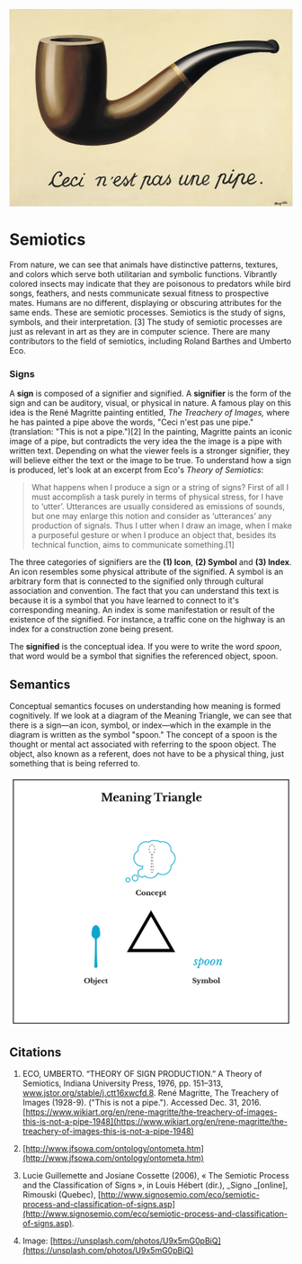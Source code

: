 ![Magritte's Treachery of Images](/assets/the-treachery-of-images-this-is-not-a-pipe-1948.jpg)

# Semiotics

From nature, we can see that animals have distinctive patterns, textures, and colors which serve both utilitarian and symbolic functions. Vibrantly colored insects may indicate that they are poisonous to predators while bird songs, feathers, and nests communicate sexual fitness to prospective mates. Humans are no different, displaying or obscuring attributes for the same ends. These are semiotic processes. Semiotics is the study of signs, symbols, and their interpretation. \[3\] The study of semiotic processes are just as relevant in art as they are in computer science. There are many contributors to the field of semiotics, including Roland Barthes and Umberto Eco.

### Signs

A **sign** is composed of a signifier and signified. A **signifier** is the form of the sign and can be auditory, visual, or physical in nature. A famous play on this idea is the René Magritte painting entitled, _The Treachery of Images,_ where he has painted a pipe above the words, "Ceci n'est pas une pipe." \(translation: "This is not a pipe."\)\[2\] In the painting, Magritte paints an iconic image of a pipe, but contradicts the very idea the the image is a pipe with written text. Depending on what the viewer feels is a stronger signifier, they will believe either the text or the image to be true. To understand how a sign is produced, let's look at an excerpt from Eco's _Theory of Semiotics_:

> What happens when I produce a sign or a string of signs? First of all I must accomplish a task purely in terms of physical stress, for I have to ‘utter’. Utterances are usually considered as emissions of sounds, but one may enlarge this notion and consider as ‘utterances’ any production of signals. Thus I utter when I draw an image, when I make a purposeful gesture or when I produce an object that, besides its technical function, aims to communicate something.\[1\]

The three categories of signifiers are the **\(1\) Icon**, **\(2\) Symbol** and **\(3\) Index**. An icon resembles some physical attribute of the signified. A symbol is an arbitrary form that is connected to the signified only through cultural association and convention. The fact that you can understand this text is because it is a symbol that you have learned to connect to it's corresponding meaning. An index is some manifestation or result of the existence of the signified. For instance, a traffic cone on the highway is an index for a construction zone being present.

The **signified** is the conceptual idea. If you were to write the word _spoon_, that word would be a symbol that signifies the referenced object, spoon.

## Semantics

Conceptual semantics focuses on understanding how meaning is formed cognitively. If we look at a diagram of the Meaning Triangle, we can see that there is a sign—an icon, symbol, or index—which in the example in the diagram is written as the symbol "spoon." The concept of a spoon is the thought or mental act associated with referring to the spoon object. The object, also known as a referent, does not have to be a physical thing, just something that is being referred to.

![](/assets/semiotic-triangle-1200w@2x.png)

## Citations

1. ECO, UMBERTO. “THEORY OF SIGN PRODUCTION.” A Theory of Semiotics, Indiana University Press, 1976, pp. 151–313, www.jstor.org/stable/j.ctt16xwcfd.8. René Magritte, The Treachery of Images \(1928-9\). \("This is not a pipe."\). Accessed Dec. 31, 2016. [https://www.wikiart.org/en/rene-magritte/the-treachery-of-images-this-is-not-a-pipe-1948](https://www.wikiart.org/en/rene-magritte/the-treachery-of-images-this-is-not-a-pipe-1948)
2. [http://www.jfsowa.com/ontology/ontometa.htm](http://www.jfsowa.com/ontology/ontometa.htm)
3. Lucie Guillemette and Josiane Cossette \(2006\), « The Semiotic Process and the Classification of Signs », in Louis Hébert \(dir.\), _Signo _\[online\], Rimouski \(Quebec\), [http://www.signosemio.com/eco/semiotic-process-and-classification-of-signs.asp](http://www.signosemio.com/eco/semiotic-process-and-classification-of-signs.asp).

4. Image: [https://unsplash.com/photos/U9x5mG0pBiQ](https://unsplash.com/photos/U9x5mG0pBiQ)



